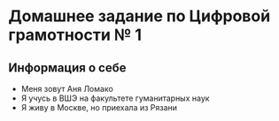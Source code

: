 # Домашнее задание по Цифровой грамотности № 1

## Информация о себе
* Меня зовут Аня Ломако
* Я учусь в ВШЭ на факультете гуманитарных наук
* Я живу в Москве, но приехала из Рязани
